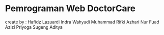 # Pemrograman Web DoctorCare
create by :
	Hafidz Lazuardi
	Indra Wahyudi
	Muhammad Rifki Azhari
	Nur Fuad Azizi
	Priyoga Sugeng Aditya
